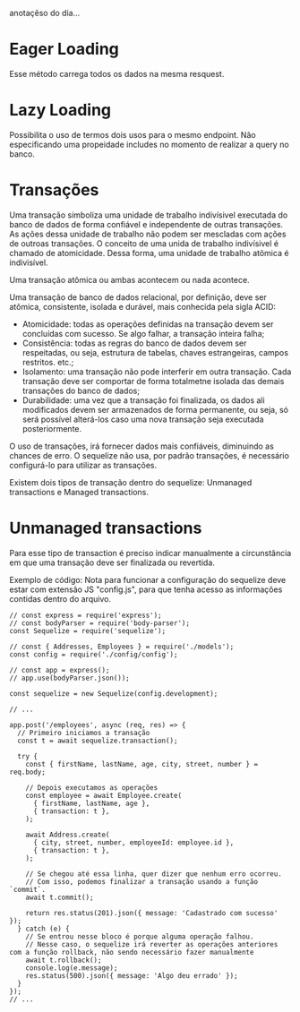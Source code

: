 anotaçẽso do dia...

# Eager Loading

Esse método carrega todos os dados na mesma resquest.

# Lazy Loading

Possibilita o uso de termos dois usos para o mesmo endpoint. Não especificando uma propeidade includes no momento de realizar a query no banco.

# Transações

Uma transação simboliza uma unidade de trabalho indivísivel executada do banco de dados de forma confiável e independente de outras transações. As ações dessa unidade de trabalho não podem ser mescladas com ações de outroas transações. O conceito de uma unida de trabalho indivísivel é chamado de atomicidade. Dessa forma, uma unidade de trabalho atõmica é indivisível.

Uma transação atômica ou ambas acontecem ou nada acontece.

Uma transação de banco de dados relacional, por definição, deve ser atômica, consistente, isolada e durável, mais conhecida pela sigla ACID:

- Atomicidade: todas as operações definidas na transação devem ser concluídas com sucesso. Se algo falhar, a transação inteira falha;
- Consistência: todas as regras do banco de dados devem ser respeitadas, ou seja, estrutura de tabelas, chaves estrangeiras, campos restritos. etc.;
- Isolamento: uma transação não pode interferir em outra transação. Cada transação deve ser comportar de forma totalmetne isolada das demais transações do banco de dados;
- Durabilidade: uma vez que a transação foi finalizada, os dados ali modificados devem ser armazenados de forma permanente, ou seja, só será possível alterá-los caso uma nova transação seja executada posteriormente.

O uso de transações, irá fornecer dados mais confiáveis, diminuindo as chances de erro. O sequelize não usa, por padrão transações, é necessário configurá-lo para utilizar as transações.

Existem dois tipos de transação dentro do sequelize: Unmanaged transactions e Managed transactions.

# Unmanaged transactions

Para esse tipo de transaction é preciso indicar manualmente a circunstância em que uma transação deve ser finalizada ou revertida.

Exemplo de código:
Nota para funcionar a configuração do sequelize deve estar com extensão JS "config.js", para que tenha acesso as informações contidas dentro do arquivo.
```
// const express = require('express');
// const bodyParser = require('body-parser');
const Sequelize = require('sequelize');

// const { Addresses, Employees } = require('./models');
const config = require('./config/config');

// const app = express();
// app.use(bodyParser.json());

const sequelize = new Sequelize(config.development);

// ...

app.post('/employees', async (req, res) => {
  // Primeiro iniciamos a transação
  const t = await sequelize.transaction();

  try {
    const { firstName, lastName, age, city, street, number } = req.body;

    // Depois executamos as operações
    const employee = await Employee.create(
      { firstName, lastName, age },
      { transaction: t },
    );

    await Address.create(
      { city, street, number, employeeId: employee.id },
      { transaction: t },
    );

    // Se chegou até essa linha, quer dizer que nenhum erro ocorreu.
    // Com isso, podemos finalizar a transação usando a função `commit`.
    await t.commit();

    return res.status(201).json({ message: 'Cadastrado com sucesso' });
  } catch (e) {
    // Se entrou nesse bloco é porque alguma operação falhou.
    // Nesse caso, o sequelize irá reverter as operações anteriores com a função rollback, não sendo necessário fazer manualmente
    await t.rollback();
    console.log(e.message);
    res.status(500).json({ message: 'Algo deu errado' });
  }
});
// ...
```

